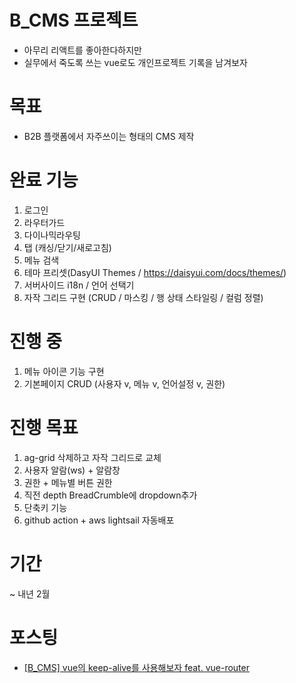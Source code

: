 # B_CMS 프로젝트
- 아무리 리액트를 좋아한다하지만 
- 실무에서 죽도록 쓰는 vue로도 개인프로젝트 기록을 남겨보자

# 목표
- B2B 플랫폼에서 자주쓰이는 형태의 CMS 제작

# 완료 기능
1. 로그인
2. 라우터가드
3. 다이나믹라우팅
4. 탭 (캐싱/닫기/새로고침)
5. 메뉴 검색
6. 테마 프리셋(DasyUI Themes / https://daisyui.com/docs/themes/)
7. 서버사이드 i18n / 언어 선택기
8. 자작 그리드 구현 (CRUD / 마스킹 / 행 상태 스타일링 / 컬럼 정렬)
   
# 진행 중
1. 메뉴 아이콘 기능 구현
2. 기본페이지 CRUD (사용자 v, 메뉴 v, 언어설정 v, 권한)

# 진행 목표
1. ag-grid 삭제하고 자작 그리드로 교체
2. 사용자 알람(ws) + 알람창
3. 권한 + 메뉴별 버튼 권한
4. 직전 depth BreadCrumble에 dropdown추가
5. 단축키 기능
6. github action + aws lightsail 자동배포

# 기간
~ 내년 2월

# 포스팅
- [[B_CMS] vue의 keep-alive를 사용해보자 feat. vue-router](https://hbyun.tistory.com/255)
